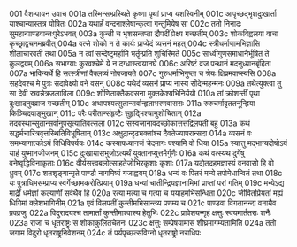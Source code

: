 001	वैशम्पायन उवाच
001a	तस्मिन्सम्प्रस्थिते कृष्णा पृथां प्राप्य यशस्विनीम्
001c	आपृच्छद्भृशदुःखार्ता याश्चान्यास्तत्र योषितः
002a	यथार्हं वन्दनाश्लेषान्कृत्वा गन्तुमियेष सा
002c	ततो निनादः सुमहान्पाण्डवान्तःपुरेऽभवत्
003a	कुन्ती च भृशसन्तप्ता द्रौपदीं प्रेक्ष्य गच्छतीम्
003c	शोकविह्वलया वाचा कृच्छ्राद्वचनमब्रवीत्
004a	वत्से शोको न ते कार्यः प्राप्येदं व्यसनं महत्
004c	स्त्रीधर्माणामभिज्ञासि शीलाचारवती तथा
005a	न त्वां सन्देष्टुमर्हामि भर्तॄन्प्रति शुचिस्मिते
005c	साध्वीगुणसमाधानैर्भूषितं ते कुलद्वयम्
006a	सभाग्याः कुरवश्चेमे ये न दग्धास्त्वयानघे
006c	अरिष्टं व्रज पन्थानं मदनुध्यानबृंहिता
007a	भाविन्यर्थे हि सत्स्त्रीणां वैक्लव्यं नोपजायते
007c	गुरुधर्माभिगुप्ता च श्रेयः क्षिप्रमवाप्स्यसि
008a	सहदेवश्च मे पुत्रः सदावेक्ष्यो वने वसन्
008c	यथेदं व्यसनं प्राप्य नास्य सीदेन्महन्मनः
009a	तथेत्युक्त्वा तु सा देवी स्रवन्नेत्रजलाविला
009c	शोणिताक्तैकवसना मुक्तकेश्यभिनिर्ययौ
010a	तां क्रोशन्तीं पृथा दुःखादनुवव्राज गच्छतीम्
010c	अथापश्यत्सुतान्सर्वान्हृताभरणवाससः
011a	रुरुचर्मावृततनून्ह्रिया किञ्चिदवाङ्मुखान्
011c	परैः परीतान्संहृष्टैः सुहृद्भिश्चानुशोचितान्
012a	तदवस्थान्सुतान्सर्वानुपसृत्यातिवत्सला
012c	सस्वजानावदच्छोकात्तत्तद्विलपती बहु
013a	कथं सद्धर्मचारित्रवृत्तस्थितिविभूषितान्
013c	अक्षुद्रान्दृढभक्तांश्च दैवतेज्यापरान्सदा
014a	व्यसनं वः समभ्यागात्कोऽयं विधिविपर्ययः
014c	कस्यापध्यानजं चेदमागः पश्यामि वो धिया
015a	स्यात्तु मद्भाग्यदोषोऽयं याहं युष्मानजीजनम्
015c	दुःखायासभुजोऽत्यर्थं युक्तानप्युत्तमैर्गुणैः
016a	कथं वत्स्यथ दुर्गेषु वनेष्वृद्धिविनाकृताः
016c	वीर्यसत्त्वबलोत्साहतेजोभिरकृशाः कृशाः
017a	यद्येतदहमज्ञास्यं वनवासो हि वो ध्रुवम्
017c	शतशृङ्गान्मृते पाण्डौ नागमिष्यं गजाह्वयम्
018a	धन्यं वः पितरं मन्ये तपोमेधान्वितं तथा
018c	यः पुत्राधिमसम्प्राप्य स्वर्गेच्छामकरोत्प्रियाम्
019a	धन्यां चातीन्द्रियज्ञानामिमां प्राप्तां परां गतिम्
019c	मन्येऽद्य माद्रीं धर्मज्ञां कल्याणीं सर्वथैव हि
020a	रत्या मत्या च गत्या च ययाहमभिसन्धिता
020c	जीवितप्रियतां मह्यं धिगिमां क्लेशभागिनीम्
021a	एवं विलपतीं कुन्तीमभिसान्त्व्य प्रणम्य च
021c	पाण्डवा विगतानन्दा वनायैव प्रवव्रजुः
022a	विदुरादयश्च तामार्तां कुन्तीमाश्वास्य हेतुभिः
022c	प्रावेशयन्गृहं क्षत्तुः स्वयमार्ततराः शनैः
023a	राजा च धृतराष्ट्रः स शोकाकुलितचेतनः
023c	क्षत्तुः सम्प्रेषयामास शीघ्रमागम्यतामिति
024a	ततो जगाम विदुरो धृतराष्ट्रनिवेशनम्
024c	तं पर्यपृच्छत्संविग्नो धृतराष्ट्रो नराधिपः
